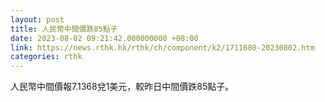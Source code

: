 ```yaml
---
layout: post
title: 人民幣中間價跌85點子
date: 2023-08-02 09:21:42.000000000 +08:00
link: https://news.rthk.hk/rthk/ch/component/k2/1711680-20230802.htm
categories: rthk
---
```


人民幣中間價報7.1368兌1美元，較昨日中間價跌85點子。
